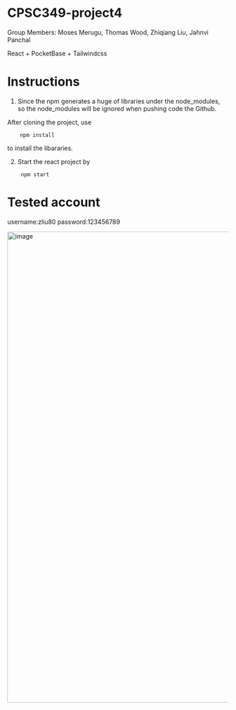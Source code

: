 # CPSC349-project4

Group Members: 
Moses Merugu,
Thomas Wood,
Zhiqiang Liu, 
Jahnvi Panchal

React + PocketBase + Tailwindcss

# Instructions

1. Since the npm generates a huge of libraries under the node_modules, so the node_modules will be ignored when pushing code the Github.

  After cloning the project, use
      
        npm install
        
  to install the libararies.

        
2. Start the react project by

        npm start

# Tested account

  username:zliu80
  password:123456789

<img width="1074" alt="image" src="https://user-images.githubusercontent.com/98377452/208280906-183c0236-f55f-4d46-94f9-97f56171662e.png">


